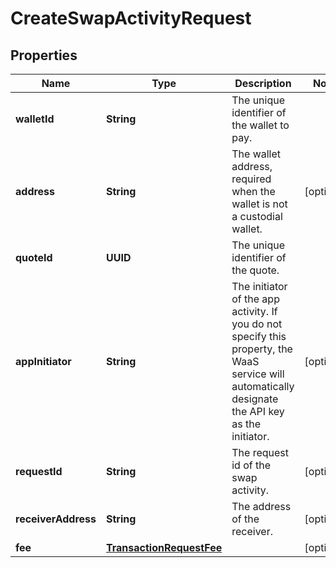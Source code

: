

# CreateSwapActivityRequest


## Properties

| Name | Type | Description | Notes |
|------------ | ------------- | ------------- | -------------|
|**walletId** | **String** | The unique identifier of the wallet to pay. |  |
|**address** | **String** | The wallet address, required when the wallet is not a custodial wallet. |  [optional] |
|**quoteId** | **UUID** | The unique identifier of the quote. |  |
|**appInitiator** | **String** | The initiator of the app activity. If you do not specify this property, the WaaS service will automatically designate the API key as the initiator. |  [optional] |
|**requestId** | **String** | The request id of the swap activity. |  [optional] |
|**receiverAddress** | **String** | The address of the receiver. |  [optional] |
|**fee** | [**TransactionRequestFee**](TransactionRequestFee.md) |  |  [optional] |



